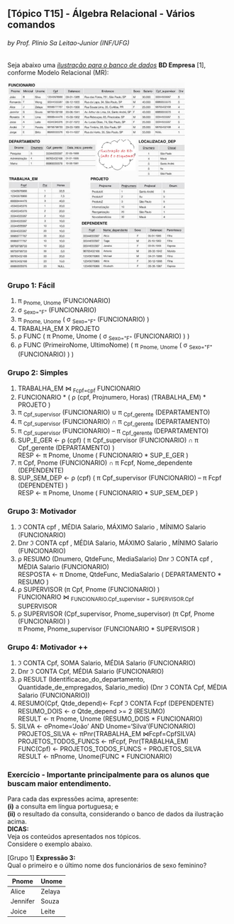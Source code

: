 ## [Tópico T15] - Álgebra Relacional - Vários comandos
###### *by Prof. Plinio Sa Leitao-Junior (INF/UFG)*

Seja abaixo uma [*ilustração para o banco de dados*](../media/fig-mr-2.jpg) **BD Empresa** [1], conforme Modelo Relacional (MR):

<img src="../media/fig-mr-2.jpg" width="400">

### Grupo 1: Fácil

1. π <sub>Pnome, Unome</sub> (FUNCIONARIO)
1. σ <sub>Sexo="F"</sub> (FUNCIONARIO)
1. π <sub>Pnome, Unome</sub> ( σ <sub>Sexo="F"</sub> (FUNCIONARIO) )
1. TRABALHA_EM  X  PROJETO
1. ρ FUNC ( π Pnome, Unome ( σ <sub>Sexo="F"</sub> (FUNCIONARIO) ) )
1. ρ FUNC (PrimeiroNome, UltimoNome) ( π <sub>Pnome, Unome</sub> ( σ <sub>Sexo="F"</sub> (FUNCIONARIO) ) )

### Grupo 2: Simples

1. TRABALHA_EM &#8904; <sub>Fcpf=cpf</sub>  FUNCIONARIO
1. FUNCIONARIO * ( ρ (cpf, Projnumero, Horas) (TRABALHA_EM) * PROJETO )
1. π <sub>Cpf_supervisor</sub> (FUNCIONARIO) ∪ π <sub>Cpf_gerente</sub> (DEPARTAMENTO)
1. π <sub>Cpf_supervisor</sub> (FUNCIONARIO) ∩ π <sub>Cpf_gerente</sub> (DEPARTAMENTO)
1. π <sub>Cpf_supervisor</sub> (FUNCIONARIO) – π <sub>Cpf_gerente</sub> (DEPARTAMENTO)
1. SUP_E_GER ← ρ (cpf) ( π Cpf_supervisor (FUNCIONARIO) ∩ π Cpf_gerente (DEPARTAMENTO) )<br>RESP ← π Pnome, Unome ( FUNCIONARIO * SUP_E_GER )
1. π Cpf, Pnome (FUNCIONARIO) ∩ π Fcpf, Nome_dependente (DEPENDENTE)
1. SUP_SEM_DEP ← ρ (cpf) ( π Cpf_supervisor (FUNCIONARIO) – π Fcpf (DEPENDENTE) )<br>RESP ← π Pnome, Unome ( FUNCIONARIO * SUP_SEM_DEP )

### Grupo 3: Motivador

1. ℑ CONTA cpf , MÉDIA Salario, MÁXIMO Salario , MÍNIMO Salario (FUNCIONARIO)
1. Dnr ℑ CONTA cpf , MÉDIA Salario, MÁXIMO Salario , MÍNIMO Salario (FUNCIONARIO)
1. ρ RESUMO (Dnumero, QtdeFunc, MediaSalario) Dnr ℑ CONTA cpf , MÉDIA Salario (FUNCIONARIO)<br>RESPOSTA ← π Dnome, QtdeFunc, MediaSalario ( DEPARTAMENTO * RESUMO )
1. ρ SUPERVISOR (π Cpf, Pnome (FUNCIONARIO) )<br>FUNCIONARIO &#8904; <sub>FUNCIONARIO.Cpf_supervisor = SUPERVISOR.Cpf</sub> SUPERVISOR
1. ρ SUPERVISOR (Cpf_supervisor, Pnome_supervisor) (π Cpf, Pnome (FUNCIONARIO) )<br>π Pnome, Pnome_supervisor (FUNCIONARIO * SUPERVISOR ) 

### Grupo 4: Motivador ++

1. ℑ CONTA Cpf, SOMA Salario, MÉDIA Salario (FUNCIONARIO)
1. Dnr ℑ CONTA Cpf, MÉDIA Salario (FUNCIONARIO)
1. ρ RESULT (Identificacao_do_departamento, Quantidade_de_empregados, Salario_medio) (Dnr ℑ CONTA Cpf, MÉDIA Salario (FUNCIONARIO))
1. RESUMO(Cpf, Qtde_depend)← Fcpf ℑ CONTA Fcpf (DEPENDENTE)<br>
RESUMO_DOIS ← σ Qtde_depend >= 2 (RESUMO)<br>
RESULT ← π Pnome, Unome (RESUMO_DOIS * FUNCIONARIO)
1. SILVA ← σPnome=‘João’ AND Unome=‘Silva’(FUNCIONARIO)<br>
PROJETOS_SILVA ← πPnr(TRABALHA_EM ⋈Fcpf=CpfSILVA)<br>
PROJETOS_TODOS_FUNCS ← πFcpf, Pnr(TRABALHA_EM)<br>
FUNC(Cpf) ← PROJETOS_TODOS_FUNCS ÷ PROJETOS_SILVA<br>
RESULT ← πPnome, Unome(FUNC * FUNCIONARIO)<br>

### Exercício - Importante principalmente para os alunos que buscam maior entendimento.

Para cada das expressões acima, apresente:<br>
**(i)** a consulta em língua portuguesa; e<br>
**(ii)** o resultado da consulta, considerando o banco de dados da ilustração acima.<br>
**DICAS:**<br>
Veja os conteúdos apresentados nos tópicos.<br>
Considere o exemplo abaixo.

[Grupo 1] **Expressão 3:**<br>
Qual o primeiro e o último nome dos funcionários de sexo feminino?

|Pnome|Unome|
|-|-|
|Alice|Zelaya|
|Jennifer|Souza|
|Joice|Leite|
